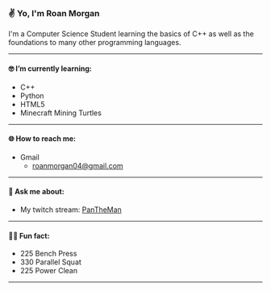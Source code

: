 ### ✌ Yo, I'm Roan Morgan

I'm a Computer Science Student learning the basics of C++ as well as the foundations to many other programming languages.
<hr />

#### 🤓 I’m currently learning: 
- C++ 
- Python
- HTML5
- Minecraft Mining Turtles
<hr />

#### 🌐 How to reach me:
- Gmail
  - <roanmorgan04@gmail.com>
<hr />

#### 💬 Ask me about:
- My twitch stream: [PanTheMan](https://twitch.tv/pantheman_)
<hr />

#### 🏋️‍♂️ Fun fact:
- 225 Bench Press
- 330 Parallel Squat
- 225 Power Clean
<hr />

